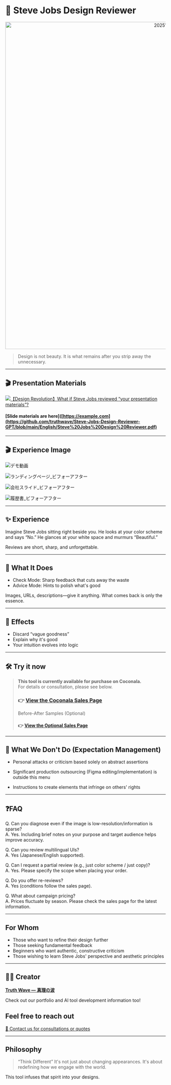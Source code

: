 # 🎨 Steve Jobs Design Reviewer

<p align="center">
<img width="1536" height="1024" alt="20251016_1106_Minimalist Apple Keynote_simple_compose_01k7nc8nbaey9vav070s16dkes (1)" src="https://github.com/user-attachments/assets/50eedb3e-50fc-40a2-a341-79e89b4fb01d" />
</p>

> Design is not beauty.
> It is what remains after you strip away the unnecessary.

---

## 🎬 Presentation Materials

[![【Design Revolution】What if Steve Jobs reviewed “your presentation materials”?](https://github.com/user-attachments/assets/273fe463-5f8a-4ee1-8b66-72bfc869cd07)](https://youtu.be/FTp66nONqFw)

#### [Slide materials are here]([https://example.com](https://github.com/truthwave/Steve-Jobs-Design-Reviewer-GPT/blob/main/English/Steve%20Jobs%20Design%20Reviewer.pdf)

---

## 🎬 **Experience Image**
![デモ動画](https://github.com/TomoAIDayori/Steve-Jobs-Design-Reviewer-GPT/blob/main/English/Demo%20Movie.gif)

![ランディングページ_ビフォーアフター](https://github.com/TomoAIDayori/Steve-Jobs-Design-Reviewer-GPT/blob/main/English/Landing%20Page_Before%20and%20After.jpeg)

![会社スライド_ビフォーアフター](https://github.com/TomoAIDayori/Steve-Jobs-Design-Reviewer-GPT/blob/main/English/Company%20Slides_Before%20and%20After.jpeg)

![履歴書_ビフォーアフター](https://github.com/TomoAIDayori/Steve-Jobs-Design-Reviewer-GPT/blob/main/English/Resume_Before%20and%20After.jpeg)

---

## ✨ Experience

Imagine Steve Jobs sitting right beside you.
He looks at your color scheme and says “No.”
He glances at your white space and murmurs “Beautiful.”

Reviews are short, sharp, and unforgettable.

---

## 🚀 What It Does

- Check Mode: Sharp feedback that cuts away the waste
- Advice Mode: Hints to polish what's good

Images, URLs, descriptions—give it anything.
What comes back is only the essence.

---

## 🎯 Effects

- Discard “vague goodness”
- Explain why it's good
- Your intuition evolves into logic

---

## 🛠 Try it now
> **This tool is currently available for purchase on Coconala.**  
> For details or consultation, please see below.
> 
> ### 👉 [View the Coconala Sales Page](https://coconala.com/contents_market/pictures/cmf1sifo004wd9e0gevy6oma5)
>
> Before-After Samples (Optional)<br>
> #### 👉 [View the Optional Sales Page](https://coconala.com/services/3846680)

---

## 🚫 What We Don't Do (Expectation Management)

- Personal attacks or criticism based solely on abstract assertions

- Significant production outsourcing (Figma editing/implementation) is outside this menu

- Instructions to create elements that infringe on others' rights


---

## ❓FAQ

Q. Can you diagnose even if the image is low-resolution/information is sparse?<br>
A. Yes. Including brief notes on your purpose and target audience helps improve accuracy.

Q. Can you review multilingual UIs?<br>
A. Yes (Japanese/English supported).

Q. Can I request a partial review (e.g., just color scheme / just copy)?<br>
A. Yes. Please specify the scope when placing your order.

Q. Do you offer re-reviews?<br>
A. Yes (conditions follow the sales page).

Q. What about campaign pricing?<br>
A. Prices fluctuate by season. Please check the sales page for the latest information.

---

## For Whom

* Those who want to refine their design further
* Those seeking fundamental feedback
* Beginners who want authentic, constructive criticism
* Those wishing to learn Steve Jobs' perspective and aesthetic principles

---

## 🧑‍💻 Creator

**[Truth Wave ― 真理の波](https://github.com/truthwave)**  

Check out our portfolio and AI tool development information too!


## Feel free to reach out
[📩 Contact us for consultations or quotes](mailto:realmadrid71214591@gmail.com)

---

## Philosophy

> “Think Different”
> It's not just about changing appearances.
> It's about redefining how we engage with the world.

This tool infuses that spirit into your designs.
